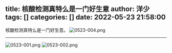 title: 核酸检测真特么是一门好生意
author: 洋少
tags: []
categories: []
date: 2022-05-23 21:58:00
---
核酸检测真特么是一门好生意。<!-- more -->
![0523-004.png](http://124.220.167.166:8081/i/2022/05/24/628c1b66c4a4f.png)

- - - 

![0523-001.png](http://124.220.167.166:8081/i/2022/05/23/628b9663e1b24.png)
![0523-002.png](http://124.220.167.166:8081/i/2022/05/23/628b9675a6f6d.png)